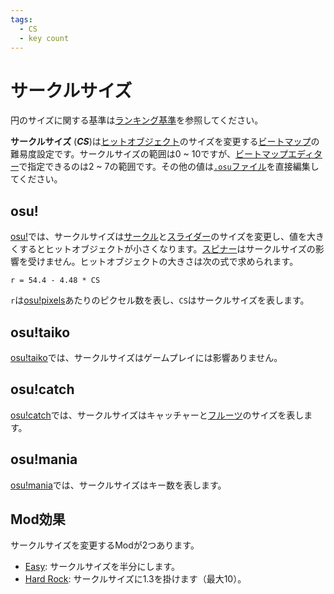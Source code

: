 ```yaml
---
tags:
  - CS
  - key count
---
```


# サークルサイズ

円のサイズに関する基準は[ランキング基準](/wiki/Ranking_criteria)を参照してください。

**サークルサイズ** (***CS***)は[ヒットオブジェクト](/wiki/Gameplay/Hit_object)のサイズを変更する[ビートマップ](/wiki/Beatmap)の難易度設定です。サークルサイズの範囲は0 ~ 10ですが、[ビートマップエディター](/wiki/Client/Beatmap_editor)で指定できるのは2 ~ 7の範囲です。その他の値は[`.osu`ファイル](/wiki/Client/File_formats/Osu_(file_format))を直接編集してください。

## osu!

[osu!](/wiki/Game_mode/osu!)では、サークルサイズは[サークル](/wiki/Gameplay/Hit_object/Hit_circle)と[スライダー](/wiki/Gameplay/Hit_object/Slider)のサイズを変更し、値を大きくするとヒットオブジェクトが小さくなります。[スピナー](/wiki/Gameplay/Hit_object/Spinner)はサークルサイズの影響を受けません。ヒットオブジェクトの大きさは次の式で求められます。

`r = 54.4 - 4.48 * CS`<!-- 古いリプレイのバグを解消するためには最後に 1.00041 を掛けます -->

`r`は[osu!pixels](/wiki/Client/Beatmap_editor/osu!_pixel)あたりのピクセル数を表し、`CS`はサークルサイズを表します。

## osu!taiko

[osu!taiko](/wiki/Game_mode/osu!taiko)では、サークルサイズはゲームプレイには影響ありません。

## osu!catch

[osu!catch](/wiki/Game_mode/osu!catch)では、サークルサイズはキャッチャーと[フルーツ](/wiki/Gameplay/Hit_object/Fruit)のサイズを表します。

## osu!mania

[osu!mania](/wiki/Game_mode/osu!mania)では、サークルサイズはキー数を表します。

## Mod効果

サークルサイズを変更するModが2つあります。

- [Easy](/wiki/Gameplay/Game_modifier/Easy): サークルサイズを半分にします。
- [Hard Rock](/wiki/Gameplay/Game_modifier/Hard_Rock): サークルサイズに1.3を掛けます（最大10）。
